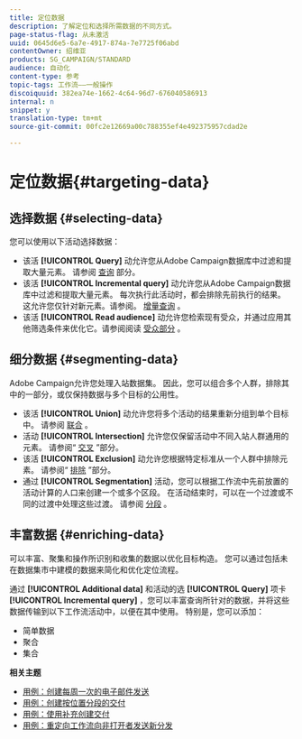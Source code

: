 ```yaml
---
title: 定位数据
description: 了解定位和选择所需数据的不同方式。
page-status-flag: 从未激活
uuid: 0645d6e5-6a7e-4917-874a-7e7725f06abd
contentOwner: 绍维亚
products: SG_CAMPAIGN/STANDARD
audience: 自动化
content-type: 参考
topic-tags: 工作流——一般操作
discoiquuid: 382ea74e-1662-4c64-96d7-676040586913
internal: n
snippet: y
translation-type: tm+mt
source-git-commit: 00fc2e12669a00c788355ef4e492375957cdad2e

---
```



# 定位数据{#targeting-data}

## 选择数据 {#selecting-data}

您可以使用以下活动选择数据：

* 该活 **[!UICONTROL Query]** 动允许您从Adobe Campaign数据库中过滤和提取大量元素。 请参阅 [查询](../../automating/using/query.md) 部分。
* 该活 **[!UICONTROL Incremental query]** 动允许您从Adobe Campaign数据库中过滤和提取大量元素。 每次执行此活动时，都会排除先前执行的结果。 这允许您仅针对新元素。请参阅。 [增量查询](../../automating/using/incremental-query.md) 。
* 该活 **[!UICONTROL Read audience]** 动允许您检索现有受众，并通过应用其他筛选条件来优化它。请参阅阅读 [受众部分](../../automating/using/read-audience.md) 。

## 细分数据 {#segmenting-data}

Adobe Campaign允许您处理入站数据集。 因此，您可以组合多个人群，排除其中的一部分，或仅保持数据与多个目标的公用性。

* 该活 **[!UICONTROL Union]** 动允许您将多个活动的结果重新分组到单个目标中。 请参阅 [联合](../../automating/using/union.md) 。
* 活动 **[!UICONTROL Intersection]** 允许您仅保留活动中不同入站人群通用的元素。 请参阅“ [交叉](../../automating/using/intersection.md) ”部分。
* 该活 **[!UICONTROL Exclusion]** 动允许您根据特定标准从一个人群中排除元素。 请参阅“ [排除](../../automating/using/exclusion.md) ”部分。
* 通过 **[!UICONTROL Segmentation]** 活动，您可以根据工作流中先前放置的活动计算的人口来创建一个或多个区段。 在活动结束时，可以在一个过渡或不同的过渡中处理这些过渡。 请参阅 [分段](../../automating/using/segmentation.md) 。

## 丰富数据 {#enriching-data}

可以丰富、聚集和操作所识别和收集的数据以优化目标构造。 您可以通过包括未在数据集市中建模的数据来简化和优化定位流程。

通过 **[!UICONTROL Additional data]** 和活动的选 **[!UICONTROL Query]** 项卡 **[!UICONTROL Incremental query]** ，您可以丰富查询所针对的数据，并将这些数据传输到以下工作流活动中，以便在其中使用。 特别是，您可以添加：

* 简单数据
* 聚合
* 集合

**相关主题**

* [用例：创建每周一次的电子邮件发送](../../automating/using/workflow-weekly-offer.md)
* [用例：创建按位置分段的交付](../../automating/using/workflow-segmentation-location.md)
* [用例：使用补充创建交付](../../automating/using/workflow-created-query-with-complement.md)
* [用例：重定向工作流向非打开者发送新分发](../../automating/using/workflow-cross-channel-retargeting.md)
